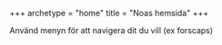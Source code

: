 +++
archetype = "home"
title = "Noas hemsida"
+++

Använd menyn för att navigera dit du vill (ex forscaps)